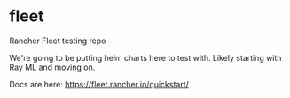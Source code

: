# fleet
Rancher Fleet testing repo

We're going to be putting helm charts here to test with.
Likely starting with Ray ML and moving on.

Docs are here:  https://fleet.rancher.io/quickstart/

